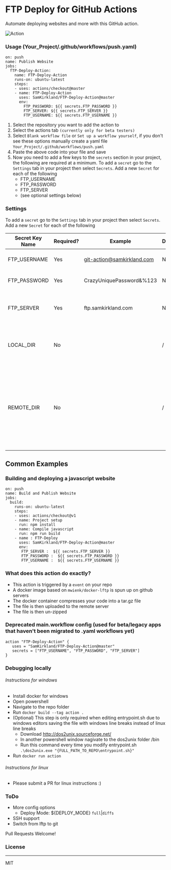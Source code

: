 # FTP Deploy for GitHub Actions

Automate deploying websites and more with this GitHub action.

![Action](images/action.png)

### Usage (Your_Project/.github/workflows/push.yaml)
```
on: push
name: Publish Website
jobs:
  fTP-Deploy-Action:
    name: FTP-Deploy-Action
    runs-on: ubuntu-latest
    steps:
    - uses: actions/checkout@master
    - name: FTP-Deploy-Action
      uses: SamKirkland/FTP-Deploy-Action@master
      env:
        FTP_PASSWORD: ${{ secrets.FTP_PASSWORD }}
        FTP_SERVER: ${{ secrets.FTP_SERVER }}
        FTP_USERNAME: ${{ secrets.FTP_USERNAME }}
```

1. Select the repository you want to add the action to
2. Select the actions tab `(currently only for beta testers)`
3. Select `Blank workflow file` or `Set up a workflow yourself`, if you don't see these options manually create a yaml file `Your_Project/.github/workflows/push.yaml`
4. Paste the above code into your file and save
7. Now you need to add a few keys to the `secrets` section in your project, the following are required at a minimum. To add a `secret` go to the `Settings` tab in your project then select `Secrets`. Add a new `Secret` for each of the following
   * FTP_USERNAME
   * FTP_PASSWORD
   * FTP_SERVER
   * (see optional settings below)

### Settings
To add a `secret` go to the `Settings` tab in your project then select `Secrets`. Add a new `Secret` for each of the following

| Secret Key Name | Required? | Example                     | Default | Description |
|-----------------|-----------|-----------------------------|---------|-------------|
| FTP_USERNAME    | Yes       | git-action@samkirkland.com  | N/A     | FTP account username |
| FTP_PASSWORD    | Yes       | CrazyUniquePassword&%123    | N/A     | FTP account password |
| FTP_SERVER      | Yes       | ftp.samkirkland.com         | N/A     | FTP server name (you may need to specify a port) |
| LOCAL_DIR       | No        |                             | /       | The local folder to copy, defaults to root project folder |
| REMOTE_DIR      | No        |                             | /       | The remote folder to copy to, deafults to root FTP folder (I recommend you configure this on your server side instead of here)  |


## Common Examples
### Building and deploying a javascript website
```
on: push
name: Build and Publish Website
jobs:
  build:
    runs-on: ubuntu-latest
    steps:
    - uses: actions/checkout@v1
    - name: Project setup
      run: npm install
    - name: Compile javascript
      run: npm run build
    - name : FTP-Deploy
      uses: SamKirkland/FTP-Deploy-Action@master
      env: 
       FTP_SERVER :  ${{ secrets.FTP_SERVER }}
       FTP_PASSWORD :  ${{ secrets.FTP_PASSWORD }}
       FTP_USERNAME :  ${{ secrets.FTP_USERNAME }}
```


### What does this action do exactly?
- This action is triggered by a `event` on your repo
- A docker image based on `mwienk/docker-lftp` is spun up on github servers
- The docker container compresses your code into a tar.gz file
- The file is then uploaded to the remote server
- The file is then un-zipped

### Deprecated main.workflow config (used for beta/legacy apps that haven't been migrated to .yaml workflows yet)
```
action "FTP-Deploy-Action" {
   uses = "SamKirkland/FTP-Deploy-Action@master"
   secrets = ["FTP_USERNAME", "FTP_PASSWORD", "FTP_SERVER"]
}
```

### Debugging locally
###### Instructions for windows
- Install docker for windows
- Open powershell
- Navigate to the repo folder
- Run `docker build --tag action .`
- (Optional) This step is only required when editing entrypoint.sh due to windows editors saving the file with windows line breaks instead of linux line breaks
  - Download http://dos2unix.sourceforge.net/
  - In another powershell window nagivate to the dos2unix folder /bin
  - Run this command every time you modify entrypoint.sh `.\dos2unix.exe "{FULL_PATH_TO_REPO\entrypoint.sh}"`
- Run `docker run action`
  
###### Instructions for linux
- Please submit a PR for linux instructions :)


### ToDo
- More config options
   - Deploy Mode: ${DEPLOY_MODE} `full`|`diffs`
- SSH support
- Switch from lftp to git

Pull Requests Welcome!

### License
----

MIT

